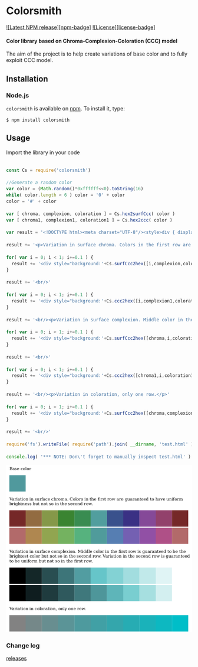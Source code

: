 Colorsmith
========

[![Latest NPM release][npm-badge]][npm-badge-url]
[![License][license-badge]][license-badge-url]

#### Color library based on Chroma-Complexion-Coloration (CCC) model ####

The aim of the project is to help create variations of base color and to fully exploit CCC model.


## Installation

### Node.js

`colorsmith` is available on [npm](http://npmjs.org). To install it, type:

    $ npm install colorsmith

## Usage

Import the library in your code

```js

const Cs = require('colorsmith')

//Generate a random color
var color = (Math.random()*0xffffff<<0).toString(16)
while( color.length < 6 ) color = '0' + color
color = '#' + color

var [ chroma, complexion, coloration ] = Cs.hex2surfCcc( color )
var [ chroma1, complexion1, coloration1 ] = Cs.hex2ccc( color )

var result = '<!DOCTYPE html><meta charset="UTF-8"/><style>div { display: inline-block; width:8vw; height: 8vw; } </style><p>Base color</p><div style="background:'+color+'"></div><br/>'

result += '<p>Variation in surface chroma. Colors in the first row are guaranteed to have uniform brightness but not so in the second row.</p>'

for( var i = 0; i < 1; i+=0.1 ) {
  result += '<div style="background:'+Cs.surfCcc2hex([i,complexion,coloration])+'"></div>'
}

result += '<br/>'

for( var i = 0; i < 1; i+=0.1 ) {
  result += '<div style="background:'+Cs.ccc2hex([i,complexion1,coloration1])+'"></div>'
}

result += '<br/><p>Variation in surface complexion. Middle color in the first row is guaranteed to be the brightest color but not so in the second row. Variation in the second row is guaranteed to be uniform but not so in the first row.</p>'

for( var i = 0; i < 1; i+=0.1 ) {
  result += '<div style="background:'+Cs.surfCcc2hex([chroma,i,coloration])+'"></div>'
}

result += '<br/>'

for( var i = 0; i < 1; i+=0.1 ) {
  result += '<div style="background:'+Cs.ccc2hex([chroma1,i,coloration1])+'"></div>'
}

result += '<br/><p>Variation in coloration, only one row.</p>'

for( var i = 0; i < 1; i+=0.1 ) {
  result += '<div style="background:'+Cs.surfCcc2hex([chroma,complexion,i])+'"></div>'
}

result += '<br/>'

require('fs').writeFile( require('path').join( __dirname, 'test.html' ), result, err=>console.log(err) )

console.log( '*** NOTE: Don\'t forget to manually inspect test.html' )


```
  <img src="test/output.png"/>

### Change log ###

[releases](https://github.com/ajyand/colorsmith/releases)



[npm-badge-url]: https://www.npmjs.com/package/colorsmith
[license-badge-url]: ./LICENSE

